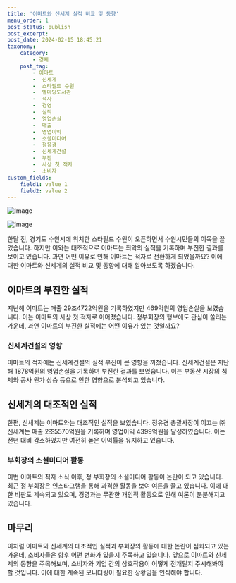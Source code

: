 ```yaml
---
title: '이마트와 신세계 실적 비교 및 동향'
menu_order: 1
post_status: publish
post_excerpt: 
post_date: 2024-02-15 18:45:21
taxonomy:
    category:
        - 경제
    post_tag:
        - 이마트
        -  신세계
        -  스타필드 수원
        -  별마당도서관
        -  적자
        -  경영
        -  실적
        -  영업손실
        -  매출
        -  영업이익
        -  소셜미디어
        -  정유경
        -  신세계건설
        -  부진
        -  사상 첫 적자
        -  소비자
custom_fields:
    field1: value 1
    field2: value 2
---
```


![Image](https://imgnews.pstatic.net/image/005/2024/02/14/2024012817055324288_1706429153_0019164052_20240214213101475.jpg?type=w647)

![Image](https://imgnews.pstatic.net/image/005/2024/02/14/2023120312371455566_1701574636_0019164052_20240214213101479.jpg?type=w647)

한달 전, 경기도 수원시에 위치한 스타필드 수원이 오픈하면서 수원시민들의 이목을 끌었습니다. 하지만 이와는 대조적으로 이마트는 최악의 실적을 기록하며 부진한 결과를 보이고 있습니다. 과연 어떤 이유로 인해 이마트는 적자로 전환하게 되었을까요? 이에 대한 이마트와 신세계의 실적 비교 및 동향에 대해 알아보도록 하겠습니다.
## 이마트의 부진한 실적
지난해 이마트는 매출 29조4722억원을 기록하였지만 469억원의 영업손실을 보였습니다. 이는 이마트의 사상 첫 적자로 이어졌습니다. 정부회장의 행보에도 관심이 쏠리는 가운데, 과연 이마트의 부진한 실적에는 어떤 이유가 있는 것일까요?
### 신세계건설의 영향
이마트의 적자에는 신세계건설의 실적 부진이 큰 영향을 끼쳤습니다. 신세계건설은 지난해 1878억원의 영업손실을 기록하며 부진한 결과를 보였습니다. 이는 부동산 시장의 침체와 공사 원가 상승 등으로 인한 영향으로 분석되고 있습니다.
## 신세계의 대조적인 실적
한편, 신세계는 이마트와는 대조적인 실적을 보였습니다. 정유경 총괄사장이 이끄는 ㈜신세계는 매출 2조5570억원을 기록하며 영업이익 4399억원을 달성하였습니다. 이는 전년 대비 감소하였지만 여전히 높은 이익률을 유지하고 있습니다.
### 부회장의 소셜미디어 활동
이번 이마트의 적자 소식 이후, 정 부회장의 소셜미디어 활동이 논란이 되고 있습니다. 최근 정 부회장은 인스타그램을 통해 과격한 활동을 보여 여론을 끌고 있습니다. 이에 대한 비판도 계속되고 있으며, 경영과는 무관한 개인적 활동으로 인해 여론이 분분해지고 있습니다.
## 마무리
이처럼 이마트와 신세계의 대조적인 실적과 부회장의 활동에 대한 논란이 심화되고 있는 가운데, 소비자들은 향후 어떤 변화가 있을지 주목하고 있습니다. 앞으로 이마트와 신세계의 동향을 주목해보며, 소비자와 기업 간의 상호작용이 어떻게 전개될지 주시해봐야 할 것입니다. 이에 대한 계속된 모니터링이 필요한 상황임을 인식해야 합니다.
